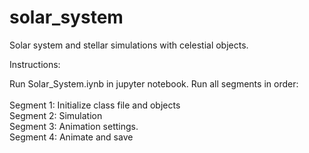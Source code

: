 # solar_system
Solar system and stellar simulations with celestial objects.

Instructions:

Run Solar_System.iynb in jupyter notebook. Run all segments in order: <br> <br> 
  	Segment 1: Initialize class file and objects <br> 
  	Segment 2: Simulation <br> 
  	Segment 3: Animation settings. <br>
    Segment 4: Animate and save
